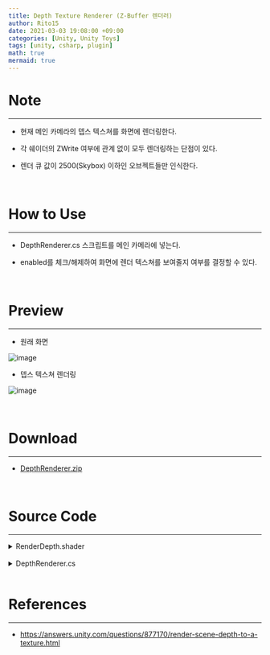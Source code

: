 ```yaml
---
title: Depth Texture Renderer (Z-Buffer 렌더러)
author: Rito15
date: 2021-03-03 19:08:00 +09:00
categories: [Unity, Unity Toys]
tags: [unity, csharp, plugin]
math: true
mermaid: true
---
```


# Note
---

- 현재 메인 카메라의 뎁스 텍스쳐를 화면에 렌더링한다.

- 각 쉐이더의 ZWrite 여부에 관계 없이 모두 렌더링하는 단점이 있다.

- 렌더 큐 값이 2500(Skybox) 이하인 오브젝트들만 인식한다.

<br>

# How to Use
---

- DepthRenderer.cs 스크립트를 메인 카메라에 넣는다.

- enabled를 체크/해제하여 화면에 렌더 텍스쳐를 보여줄지 여부를 결정할 수 있다.

<br>

# Preview
---

- 원래 화면

![image](https://user-images.githubusercontent.com/42164422/109798735-795f7080-7c5e-11eb-91b1-9e5a49490d5b.png)

- 뎁스 텍스쳐 렌더링

![image](https://user-images.githubusercontent.com/42164422/109798762-80867e80-7c5e-11eb-9594-24b378f2a69e.png)

<br>

# Download
---

- [DepthRenderer.zip](https://github.com/rito15/Images/files/6075674/DepthRenderer.zip)

<br>

# Source Code
---

<details>
<summary markdown="span"> 
RenderDepth.shader
</summary>

```cs
 Shader "Custom/RenderDepth"
 {
     Properties
     {
         _MainTex ("Base (RGB)", 2D) = "white" {}
         _DepthLevel ("Depth Level", Range(1, 3)) = 1
         _DepthMul ("Depth Mul", Range(-1, 1)) = 0
     }
     SubShader
     {
         Pass
         {
             CGPROGRAM
 
             #pragma vertex vert
             #pragma fragment frag
             #include "UnityCG.cginc"
             
             uniform sampler2D _MainTex;
             uniform sampler2D _CameraDepthTexture;
             uniform fixed _DepthLevel;
             uniform fixed _DepthMul;
             uniform half4 _MainTex_TexelSize;
 
             struct input
             {
                 float4 pos : POSITION;
                 half2 uv : TEXCOORD0;
             };
 
             struct output
             {
                 float4 pos : SV_POSITION;
                 half2 uv : TEXCOORD0;
             };
 
 
             output vert(input i)
             {
                 output o;
                 o.pos = UnityObjectToClipPos(i.pos);
                 o.uv = MultiplyUV(UNITY_MATRIX_TEXTURE0, i.uv);
                 // why do we need this? cause sometimes the image I get is flipped. see: http://docs.unity3d.com/Manual/SL-PlatformDifferences.html
                 #if UNITY_UV_STARTS_AT_TOP
                 if (_MainTex_TexelSize.y < 0)
                         o.uv.y = 1 - o.uv.y;
                 #endif
 
                 return o;
             }
             
             fixed4 frag(output o) : COLOR
             {
                 float depth = UNITY_SAMPLE_DEPTH(tex2D(_CameraDepthTexture, o.uv));
                 depth = pow(Linear01Depth(depth), _DepthLevel) * _DepthMul;
                 return depth;
             }
             
             ENDCG
         }
     } 
 }
```

</details>

<br>

<details>
<summary markdown="span"> 
DepthRenderer.cs
</summary>

```cs
using UnityEngine;

[ExecuteInEditMode]
public class DepthRenderer : MonoBehaviour
{
    [Range(0f, 3f)]
    public float depthLevel = 1.0f;

    [Range(1f, 50f)]
    public float depthMul = 20.0f;

    private Shader _shader;
    private Shader RdShader
        => _shader != null ? _shader : (_shader = Shader.Find("Custom/RenderDepth"));

    private Material _material;
    private Material RdMaterial
    {
        get
        {
            if (_material == null)
            {
                _material = new Material(RdShader);
                _material.hideFlags = HideFlags.HideAndDontSave;
            }
            return _material;
        }
    }

    private void OnEnable()
    {
        if (RdShader == null || !RdShader.isSupported)
        {
            enabled = false;
            print("Shader " + RdShader.name + " is not supported");
            return;
        }

        Camera.main.depthTextureMode = DepthTextureMode.None;
    }

    private void OnDisable()
    {
        if (_material != null)
            DestroyImmediate(_material);
    }

    private void OnRenderImage(RenderTexture src, RenderTexture dest)
    {
        if (RdShader != null)
        {
            RdMaterial.SetFloat("_DepthLevel", depthLevel);
            RdMaterial.SetFloat("_DepthMul", depthMul);
            Graphics.Blit(src, dest, RdMaterial);
        }
        else
        {
            Graphics.Blit(src, dest);
        }
    }
}
```

</details>

<br>

# References
---
- <https://answers.unity.com/questions/877170/render-scene-depth-to-a-texture.html>